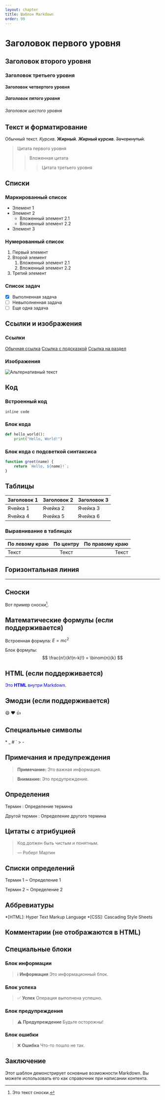 ```yaml
---
layout: chapter
title: Шаблон Markdown
order: 99
---
```


# Заголовок первого уровня

## Заголовок второго уровня

### Заголовок третьего уровня

#### Заголовок четвертого уровня

##### Заголовок пятого уровня

###### Заголовок шестого уровня

## Текст и форматирование

Обычный текст. *Курсив*. **Жирный**. ***Жирный курсив***. ~~Зачеркнутый~~.

> Цитата первого уровня
>> Вложенная цитата
>>> Цитата третьего уровня

## Списки

### Маркированный список
* Элемент 1
* Элемент 2
  * Вложенный элемент 2.1
  * Вложенный элемент 2.2
* Элемент 3

### Нумерованный список
1. Первый элемент
2. Второй элемент
   1. Вложенный элемент 2.1
   2. Вложенный элемент 2.2
3. Третий элемент

### Список задач
- [x] Выполненная задача
- [ ] Невыполненная задача
- [ ] Еще одна задача

## Ссылки и изображения

### Ссылки
[Обычная ссылка](https://example.com)
[Ссылка с подсказкой](https://example.com "Текст подсказки")
[Ссылка на раздел](#заголовок-раздела)

### Изображения
![Альтернативный текст](https://example.com/image.jpg "Подсказка изображения")

## Код

### Встроенный код
`inline code`

### Блок кода
```python
def hello_world():
    print("Hello, World!")
```

### Блок кода с подсветкой синтаксиса
```javascript
function greet(name) {
    return `Hello, ${name}!`;
}
```

## Таблицы

| Заголовок 1 | Заголовок 2 | Заголовок 3 |
|------------|------------|------------|
| Ячейка 1    | Ячейка 2    | Ячейка 3    |
| Ячейка 4    | Ячейка 5    | Ячейка 6    |

### Выравнивание в таблицах
| По левому краю | По центру | По правому краю |
|:---------------|:---------:|----------------:|
| Текст          | Текст     | Текст           |

## Горизонтальная линия

---

## Сноски

Вот пример сноски[^1].

[^1]: Это текст сноски.

## Математические формулы (если поддерживается)

Встроенная формула: $E = mc^2$

Блок формулы:
$$
\frac{n!}{k!(n-k)!} = \binom{n}{k}
$$

## HTML (если поддерживается)

<div style="color: blue;">
  Это <span style="font-weight: bold;">HTML</span> внутри Markdown.
</div>

## Эмодзи (если поддерживается)

:smile: :heart: :thumbsup:

## Специальные символы

\* \_ \# \` \> \-

## Примечания и предупреждения

> **Примечание:** Это важная информация.

> **Внимание:** Это предупреждение.

## Определения

Термин
: Определение термина

Другой термин
: Определение другого термина

## Цитаты с атрибуцией

> Код должен быть чистым и понятным.
> 
> — Роберт Мартин

## Списки определений

Термин 1
~ Определение 1

Термин 2
~ Определение 2

## Аббревиатуры

*[HTML]: Hyper Text Markup Language
*[CSS]: Cascading Style Sheets

## Комментарии (не отображаются в HTML)

<!-- Это комментарий -->

## Специальные блоки

### Блок информации
> ℹ️ **Информация**
> Это информационный блок.

### Блок успеха
> ✅ **Успех**
> Операция выполнена успешно.

### Блок предупреждения
> ⚠️ **Предупреждение**
> Будьте осторожны!

### Блок ошибки
> ❌ **Ошибка**
> Что-то пошло не так.

## Заключение

Этот шаблон демонстрирует основные возможности Markdown. Вы можете использовать его как справочник при написании контента. 